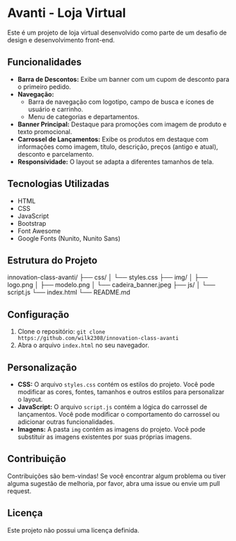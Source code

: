 # Avanti - Loja Virtual

Este é um projeto de loja virtual desenvolvido como parte de um desafio de design e desenvolvimento front-end.

## Funcionalidades

* **Barra de Descontos:** Exibe um banner com um cupom de desconto para o primeiro pedido.
* **Navegação:**
    * Barra de navegação com logotipo, campo de busca e ícones de usuário e carrinho.
    * Menu de categorias e departamentos.
* **Banner Principal:** Destaque para promoções com imagem de produto e texto promocional.
* **Carrossel de Lançamentos:** Exibe os produtos em destaque com informações como imagem, título, descrição, preços (antigo e atual), desconto e parcelamento.
* **Responsividade:** O layout se adapta a diferentes tamanhos de tela.

## Tecnologias Utilizadas

* HTML
* CSS
* JavaScript
* Bootstrap
* Font Awesome
* Google Fonts (Nunito, Nunito Sans)

## Estrutura do Projeto

innovation-class-avanti/
├── css/
│   └── styles.css
├── img/
│   ├── logo.png
│   ├── modelo.png
│   └── cadeira_banner.jpeg
├── js/
│   └── script.js
└── index.html
└── README.md

## Configuração

1.  Clone o repositório: `git clone https://github.com/wilk2308/innovation-class-avanti`
2.  Abra o arquivo `index.html` no seu navegador.

## Personalização

* **CSS:** O arquivo `styles.css` contém os estilos do projeto. Você pode modificar as cores, fontes, tamanhos e outros estilos para personalizar o layout.
* **JavaScript:** O arquivo `script.js` contém a lógica do carrossel de lançamentos. Você pode modificar o comportamento do carrossel ou adicionar outras funcionalidades.
* **Imagens:** A pasta `img` contém as imagens do projeto. Você pode substituir as imagens existentes por suas próprias imagens.

## Contribuição

Contribuições são bem-vindas! Se você encontrar algum problema ou tiver alguma sugestão de melhoria, por favor, abra uma issue ou envie um pull request.

## Licença

Este projeto não possui uma licença definida.
